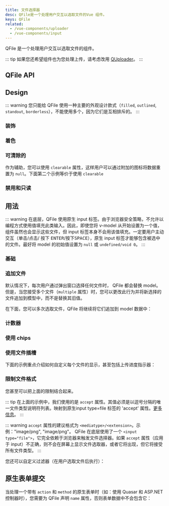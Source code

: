 ```yaml
---
title: 文件选择器
desc: QFile是一个处理用户交互以选取文件的Vue 组件。
keys: QFile
related:
  - /vue-components/uploader
  - /vue-components/input
---
```


QFile 是一个处理用户交互以选取文件的组件。

::: tip
如果您还希望组件也为您处理上传，请考虑改用 [QUploader](/vue-components/uploader)。
:::

## QFile API

<doc-api file="QFile" />

## Design

::: warning
您只能给 QFile 使用一种主要的外观设计款式（`filled`, `outlined`, `standout`, `borderless`），不能使用多个，因为它们是互相排斥的。
:::

<doc-example title="外观设计预览" file="QFile/DesignOverview" />

### 装饰

<doc-example title="Decorators" file="QFile/Decorators" />

### 着色

<doc-example title="Coloring" file="QFile/Coloring" />

### 可清除的
作为辅助，您可以使用 `clearable` 属性，这样用户可以通过附加的图标将数据重置为 `null`。下面第二个示例等价于使用 `clearable`

<doc-example title="Clearable" file="QFile/Clearable" />

### 禁用和只读

<doc-example title="Disable and readonly" file="QFile/DisableReadonly" />

## 用法

::: warning
在底层，QFile 使用原生 input 标签。由于浏览器安全策略，不允许以编程方式使用值填充此类输入。因此，即使您将 v-model 从开始设置为一个值，组件虽然也会显示这些文件，但 input 标签本身不会用该值填充。一定要用户主动交互（单击/点击/ 按下 <kbd>ENTER</kbd>/按下<kbd>SPACE</kbd>），原生 input 标签才能够包含被选中的文件。最好将 model 的初始值设置为 `null` 或 `undefined/void 0`。
:::

### 基础

<doc-example title="单个文件" file="QFile/BasicSingle" />

<doc-example title="多个文件" file="QFile/BasicMultiple" />

### 追加文件

默认情况下，每次用户通过弹出窗口选择任何文件时， QFile 都会替换 model。但是，当您接受多个文件（`multiple` 属性）时，您可以更改此行为并将新选择的文件追加到模型中，而不是替换其旧值。

在下面，您可以多次选取文件，QFile 将继续将它们追加到 model 数据中：

<doc-example title="追加文件" file="QFile/AppendingFiles" />

### 计数器

<doc-example title="基础计数" file="QFile/CounterBasic" />

<doc-example title="计数标签" file="QFile/CounterLabel" />

### 使用 chips

<doc-example title="With chips" file="QFile/WithChips" />

### 使用文件插槽
下面的示例重点介绍如何自定义每个文件的显示，甚至包括上传进度指示器：

<doc-example title="上传进度" file="QFile/WithProgress" />

### 限制文件格式

<doc-example title="基础限制" file="QFile/RestrictionBasic" />

您甚至可以把上面的限制结合起来。

::: tip
在上面的示例中，我们使用的是 `accept` 属性。其值必须是以逗号分隔的唯一文件类型说明符列表。映射到原生input type=file 标签的 'accept' 属性。[更多信息](https://developer.mozilla.org/en-US/docs/Web/HTML/Element/input/file#Unique_file_type_specifiers)。
:::

::: warning
`accept` 属性的建议格式为 `<mediatype>/<extension>`。示例："image/png", "image/png"。 QFile 在底层使用了一个 `<input type="file">`，它完全依赖于浏览器来触发文件选择器。如果 `accept` 属性（应用于 input）不正确，则不会在屏幕上显示文件选取器，或者它将出现，但它将接受所有文件类型。
:::

您还可以自定义过滤器（在用户选取文件后执行）：

<doc-example title="过滤" file="QFile/RestrictionFilter" />


## 原生表单提交

当处理一个带有 `action` 和 `method` 的原生表单时（如：使用 Quasar 和 ASP.NET 控制器时），您需要为 QFile 声明 `name` 属性，否则表单数据中不会包含它：

<doc-example title="原生表单" file="QFile/NativeForm" />
